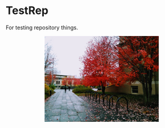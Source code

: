 # TestRep

For testing repository things.

<p align="center">
<img src="20171103_085300.jpg" width=300>
</p>
